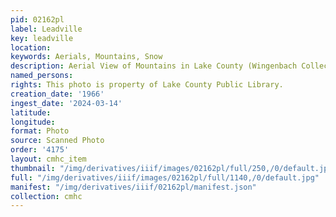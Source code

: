 ```yaml
---
pid: 02162pl
label: Leadville
key: leadville
location: 
keywords: Aerials, Mountains, Snow
description: Aerial View of Mountains in Lake County (Wingenbach Collection)
named_persons: 
rights: This photo is property of Lake County Public Library.
creation_date: '1966'
ingest_date: '2024-03-14'
latitude: 
longitude: 
format: Photo
source: Scanned Photo
order: '4175'
layout: cmhc_item
thumbnail: "/img/derivatives/iiif/images/02162pl/full/250,/0/default.jpg"
full: "/img/derivatives/iiif/images/02162pl/full/1140,/0/default.jpg"
manifest: "/img/derivatives/iiif/02162pl/manifest.json"
collection: cmhc
---
```

